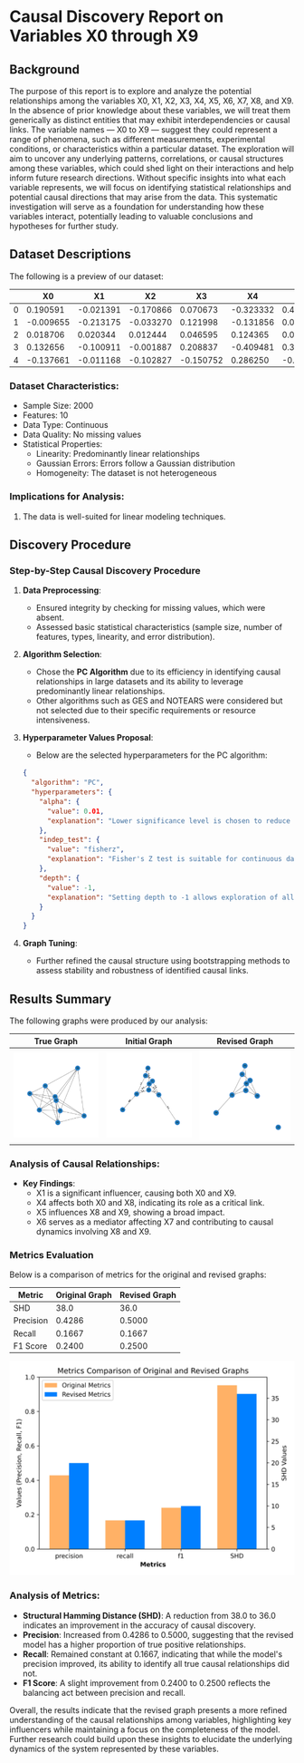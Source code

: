 # Causal Discovery Report on Variables X0 through X9

## Background
The purpose of this report is to explore and analyze the potential relationships among the variables X0, X1, X2, X3, X4, X5, X6, X7, X8, and X9. In the absence of prior knowledge about these variables, we will treat them generically as distinct entities that may exhibit interdependencies or causal links. The variable names — X0 to X9 — suggest they could represent a range of phenomena, such as different measurements, experimental conditions, or characteristics within a particular dataset. The exploration will aim to uncover any underlying patterns, correlations, or causal structures among these variables, which could shed light on their interactions and help inform future research directions. Without specific insights into what each variable represents, we will focus on identifying statistical relationships and potential causal directions that may arise from the data. This systematic investigation will serve as a foundation for understanding how these variables interact, potentially leading to valuable conclusions and hypotheses for further study.

## Dataset Descriptions
The following is a preview of our dataset:

|    |   X0     |   X1     |   X2     |   X3     |   X4     |   X5     |   X6     |   X7     |    X8    |   X9     |
|----|----------|----------|----------|----------|----------|----------|----------|----------|----------|----------|
| 0  |  0.190591| -0.021391| -0.170866|  0.070673| -0.323332|  0.456985| -0.514653| -0.337884| -1.126015|  1.715769 |
| 1  | -0.009655| -0.213175| -0.033270|  0.121998| -0.131856|  0.092601| -0.177431| -0.217623| -0.111022| -0.174257 |
| 2  |  0.018706|  0.020344|  0.012444|  0.046595|  0.124365|  0.058195| -0.183826| -0.351986|  0.125315| -0.412959 |
| 3  |  0.132656| -0.100911| -0.001887|  0.208837| -0.409481|  0.329989| -0.495770| -0.314155| -0.589905|  0.842987 |
| 4  | -0.137661| -0.011168| -0.102827| -0.150752|  0.286250| -0.072213|  0.000216| -0.245480|  0.275955| -0.246922 |

### Dataset Characteristics:
- Sample Size: 2000
- Features: 10
- Data Type: Continuous
- Data Quality: No missing values
- Statistical Properties: 
  - Linearity: Predominantly linear relationships
  - Gaussian Errors: Errors follow a Gaussian distribution
  - Homogeneity: The dataset is not heterogeneous

### Implications for Analysis:
1. The data is well-suited for linear modeling techniques.

## Discovery Procedure
### Step-by-Step Causal Discovery Procedure
1. **Data Preprocessing**:  
   - Ensured integrity by checking for missing values, which were absent.
   - Assessed basic statistical characteristics (sample size, number of features, types, linearity, and error distribution).

2. **Algorithm Selection**:  
   - Chose the **PC Algorithm** due to its efficiency in identifying causal relationships in large datasets and its ability to leverage predominantly linear relationships.
   - Other algorithms such as GES and NOTEARS were considered but not selected due to their specific requirements or resource intensiveness.

3. **Hyperparameter Values Proposal**:  
   - Below are the selected hyperparameters for the PC algorithm:
   ```json
   {
     "algorithm": "PC",
     "hyperparameters": {
       "alpha": {
         "value": 0.01,
         "explanation": "Lower significance level is chosen to reduce false positives."
       },
       "indep_test": {
         "value": "fisherz",
         "explanation": "Fisher's Z test is suitable for continuous data with Gaussian errors."
       },
       "depth": {
         "value": -1,
         "explanation": "Setting depth to -1 allows exploration of all conditional independencies."
       }
     }
   }
   ```

4. **Graph Tuning**:  
   - Further refined the causal structure using bootstrapping methods to assess stability and robustness of identified causal links.

## Results Summary
The following graphs were produced by our analysis:

| <center> True Graph | <center> Initial Graph | <center> Revised Graph |
|--|--|--|
| ![True Graph](/postprocess/test_data/20241018_020318_base_nodes10_samples2000/output_graph/True_Graph.jpg) | ![Initial Graph](/postprocess/test_data/20241018_020318_base_nodes10_samples2000/output_graph/Initial_Graph.jpg) | ![Revised Graph](/postprocess/test_data/20241018_020318_base_nodes10_samples2000/output_graph/Revised_Graph.jpg) |

### Analysis of Causal Relationships:
- **Key Findings**: 
  - X1 is a significant influencer, causing both X0 and X9.
  - X4 affects both X0 and X8, indicating its role as a critical link.
  - X5 influences X8 and X9, showing a broad impact.
  - X6 serves as a mediator affecting X7 and contributing to causal dynamics involving X8 and X9.

### Metrics Evaluation
Below is a comparison of metrics for the original and revised graphs:

| Metric      | Original Graph | Revised Graph  |
|-------------|----------------|----------------|
| SHD         | 38.0           | 36.0           |
| Precision   | 0.4286         | 0.5000         |
| Recall      | 0.1667         | 0.1667         |
| F1 Score    | 0.2400         | 0.2500         |

![Metric Graph](/postprocess/test_data/20241018_020318_base_nodes10_samples2000/output_graph/metrics.jpg)

### Analysis of Metrics:
- **Structural Hamming Distance (SHD)**: A reduction from 38.0 to 36.0 indicates an improvement in the accuracy of causal discovery.
- **Precision**: Increased from 0.4286 to 0.5000, suggesting that the revised model has a higher proportion of true positive relationships.
- **Recall**: Remained constant at 0.1667, indicating that while the model's precision improved, its ability to identify all true causal relationships did not.
- **F1 Score**: A slight improvement from 0.2400 to 0.2500 reflects the balancing act between precision and recall.

Overall, the results indicate that the revised graph presents a more refined understanding of the causal relationships among variables, highlighting key influencers while maintaining a focus on the completeness of the model. Further research could build upon these insights to elucidate the underlying dynamics of the system represented by these variables.
